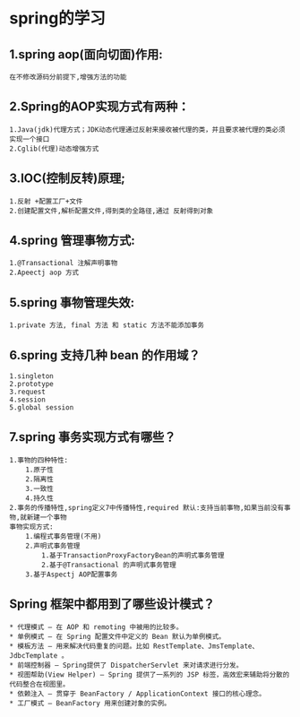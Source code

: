 # spring的学习

## 1.spring aop(面向切面)作用:
	在不修改源码分前提下,增强方法的功能

## 2.Spring的AOP实现方式有两种：
	1.Java(jdk)代理方式；JDK动态代理通过反射来接收被代理的类，并且要求被代理的类必须实现一个接口
	2.Cglib(代理)动态增强方式

## 3.IOC(控制反转)原理;
	1.反射 +配置工厂+文件
	2.创建配置文件,解析配置文件,得到类的全路径,通过 反射得到对象

## 4.spring 管理事物方式:
	1.@Transactional 注解声明事物
	2.Apeectj aop 方式

## 5.spring 事物管理失效:
	1.private 方法, final 方法 和 static 方法不能添加事务

## 6.spring 支持几种 bean 的作用域？
	1.singleton
	2.prototype
	3.request
	4.session
	5.global session

## 7.spring 事务实现方式有哪些？
	1.事物的四种特性:
		1.原子性
		2.隔离性
		3.一致性
		4.持久性
	2.事务的传播特性,spring定义7中传播特性,required 默认:支持当前事物,如果当前没有事物,就新建一个事物
 	事物实现方式:
		1.编程式事务管理(不用)
		2.声明式事务管理
			1.基于TransactionProxyFactoryBean的声明式事务管理
			2.基于@Transactional 的声明式事务管理
		3.基于Aspectj AOP配置事务
		
## Spring 框架中都用到了哪些设计模式？
	* 代理模式 — 在 AOP 和 remoting 中被用的比较多。
	* 单例模式 — 在 Spring 配置文件中定义的 Bean 默认为单例模式。
	* 模板方法 — 用来解决代码重复的问题。比如 RestTemplate、JmsTemplate、JdbcTemplate 。
	* 前端控制器 — Spring提供了 DispatcherServlet 来对请求进行分发。
	* 视图帮助(View Helper) — Spring 提供了一系列的 JSP 标签，高效宏来辅助将分散的代码整合在视图里。
	* 依赖注入 — 贯穿于 BeanFactory / ApplicationContext 接口的核心理念。
	* 工厂模式 — BeanFactory 用来创建对象的实例。
		
